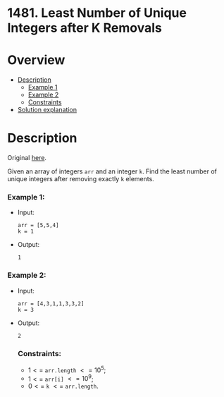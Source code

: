 # 1481. Least Number of Unique Integers after K Removals

# Overview
- [Description](#description)
  - [Example 1](#example-1)
  - [Example 2](#example-2)
  - [Constraints](#constraints)
- [Solution explanation](#solution-explanation)

# Description
Original [here](https://leetcode.com/problems/least-number-of-unique-integers-after-k-removals/description/).

Given an array of integers `arr` and an integer `k`. Find the least number of unique integers after removing exactly `k` elements.

    
### Example 1:
- Input:
  ```
  arr = [5,5,4]
  k = 1
  ```
- Output:
  ```
  1
  ```

### Example 2:
- Input:
  ```
  arr = [4,3,1,1,3,3,2]
  k = 3
  ```
- Output:
  ```
  2
  ```

  
  ### Constraints:
  - $1 <=$ `arr.length` $<= 10^5$;
  - $1 <=$ `arr[i]` $<= 10^9$;
  - $0 <=$ `k` $<=$ `arr.length`.
